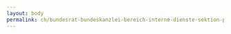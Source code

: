 ```yaml
---
layout: body
permalink: ch/bundesrat-bundeskanzlei-bereich-interne-dienste-sektion-personal-und-ressourcen/
---
```


